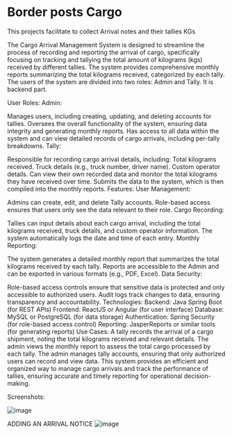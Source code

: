 # Border posts Cargo
This projects facilitate to collect Arrival notes and their tallies KGs

The Cargo Arrival Management System is designed to streamline the process of recording and reporting the arrival of cargo, specifically focusing on tracking and tallying the total amount of kilograms (kgs) received by different tallies. The system provides comprehensive monthly reports summarizing the total kilograms received, categorized by each tally. The users of the system are divided into two roles: Admin and Tally. It is backend part.

User Roles:
Admin:

Manages users, including creating, updating, and deleting accounts for tallies.
Oversees the overall functionality of the system, ensuring data integrity and generating monthly reports.
Has access to all data within the system and can view detailed records of cargo arrivals, including per-tally breakdowns.
Tally:

Responsible for recording cargo arrival details, including:
Total kilograms received.
Truck details (e.g., truck number, driver name).
Custom operator details.
Can view their own recorded data and monitor the total kilograms they have received over time.
Submits the data to the system, which is then compiled into the monthly reports.
Features:
User Management:

Admins can create, edit, and delete Tally accounts.
Role-based access ensures that users only see the data relevant to their role.
Cargo Recording:

Tallies can input details about each cargo arrival, including the total kilograms received, truck details, and custom operator information.
The system automatically logs the date and time of each entry.
Monthly Reporting:

The system generates a detailed monthly report that summarizes the total kilograms received by each tally.
Reports are accessible to the Admin and can be exported in various formats (e.g., PDF, Excel).
Data Security:

Role-based access controls ensure that sensitive data is protected and only accessible to authorized users.
Audit logs track changes to data, ensuring transparency and accountability.
Technologies:
Backend: Java Spring Boot (for REST APIs)
Frontend: ReactJS or Angular (for user interface)
Database: MySQL or PostgreSQL (for data storage)
Authentication: Spring Security (for role-based access control)
Reporting: JasperReports or similar tools (for generating reports)
Use Cases:
A tally records the arrival of a cargo shipment, noting the total kilograms received and relevant details.
The admin views the monthly report to assess the total cargo processed by each tally.
The admin manages tally accounts, ensuring that only authorized users can record and view data.
This system provides an efficient and organized way to manage cargo arrivals and track the performance of tallies, ensuring accurate and timely reporting for operational decision-making.

Screenshots:

![image](https://github.com/user-attachments/assets/ff5c5931-5a77-43a1-84f0-c065e1318f6c)

ADDING AN ARRIVAL NOTICE
![image](https://github.com/user-attachments/assets/1bcf0239-23c4-4cb6-90f2-e79505aa3e51)


